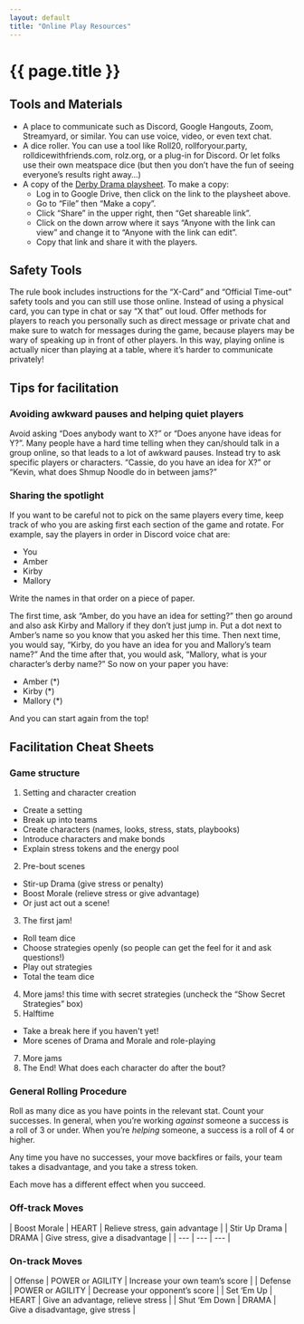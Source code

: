 ```yaml
---
layout: default
title: "Online Play Resources"
---
```


# {{ page.title }}

## Tools and Materials

* A place to communicate such as Discord, Google Hangouts, Zoom, Streamyard, or similar. You can use voice, video, or even text chat.
* A dice roller. You can use a tool like Roll20, rollforyour.party, rolldicewithfriends.com, rolz.org, or a plug-in for Discord. Or let folks use their own meatspace dice (but then you don’t have the fun of seeing everyone’s results right away…)
* A copy of the [Derby Drama playsheet](https://docs.google.com/spreadsheets/d/1Pq7FdCBCoKnS-jZ83ASHcAyv6eG2xlrHZXSYC8gDoug/edit). To make a copy:
    * Log in to Google Drive, then click on the link to the playsheet above. 
    * Go to “File” then “Make a copy”. 
    * Click “Share” in the upper right, then “Get shareable link”. 
    * Click on the down arrow where it says “Anyone with the link can view” and change it to “Anyone with the link can edit”. 
    * Copy that link and share it with the players.

## Safety Tools
The rule book includes instructions for the “X-Card” and “Official Time-out” safety tools and you can still use those online. Instead of using a physical card, you can type in chat or say “X that” out loud. Offer methods for players to reach you personally such as direct message or private chat and make sure to watch for messages during the game, because players may be wary of speaking up in front of other players. In this way, playing online is actually nicer than playing at a table, where it’s harder to communicate privately!

## Tips for facilitation

### Avoiding awkward pauses and helping quiet players
Avoid asking “Does anybody want to X?” or “Does anyone have ideas for Y?”. Many people have a hard time telling when they can/should talk in a group online, so that leads to a lot of awkward pauses. Instead try to ask specific players or characters. “Cassie, do you have an idea for X?” or “Kevin, what does Shmup Noodle do in between jams?”

### Sharing the spotlight

If you want to be careful not to pick on the same players every time, keep track of who you are asking first each section of the game and rotate. For example, say the players in order in Discord voice chat are:
* You
* Amber
* Kirby
* Mallory

Write the names in that order on a piece of paper.

The first time, ask “Amber, do you have an idea for setting?” then go around and also ask Kirby and Mallory if they don’t just jump in. Put a dot next to Amber’s name so you know that you asked her this time. Then next time, you would say, “Kirby, do you have an idea for you and Mallory’s team name?” And the time after that, you would ask, “Mallory, what is your character’s derby name?” So now on your paper you have:
* Amber (*)
* Kirby (*)
* Mallory (*)

And you can start again from the top!

## Facilitation Cheat Sheets
  
### Game structure
1. Setting and character creation
  *  Create a setting
  * Break up into teams
  * Create characters (names, looks, stress, stats, playbooks)
  * Introduce characters and make bonds
  * Explain stress tokens and the energy pool
2. Pre-bout scenes
  * Stir-up Drama (give stress or penalty)
  * Boost Morale (relieve stress or give advantage)
  * Or just act out a scene!
3. The first jam!
  * Roll team dice
  * Choose strategies openly (so people can get the feel for it and ask questions!)
  * Play out strategies
  * Total the team dice
4. More jams! this time with secret strategies (uncheck the “Show Secret Strategies” box)
5. Halftime
  * Take a break here if you haven't yet!
  * More scenes of Drama and Morale and role-playing
7. More jams
8. The End! What does each character do after the bout?

### General Rolling Procedure
Roll as many dice as you have points in the relevant stat. Count your successes. In general, when you’re working *against* someone a success is a roll of 3 or under. When you’re *helping* someone, a success is a roll of 4 or higher.

Any time you have no successes, your move backfires or fails, your team takes a disadvantage, and you take a stress token.

Each move has a different effect when you succeed.

### Off-track Moves
| Boost Morale | HEART | Relieve stress, gain advantage |
| Stir Up Drama | DRAMA | Give stress, give a disadvantage | 
| --- | --- | --- |

### On-track Moves

| Offense | POWER or AGILITY | Increase your own team’s score  |
| Defense | POWER or AGILITY | Decrease your opponent’s score |
| Set ‘Em Up | HEART | Give an advantage, relieve stress |
| Shut ‘Em Down | DRAMA | Give a disadvantage, give stress |